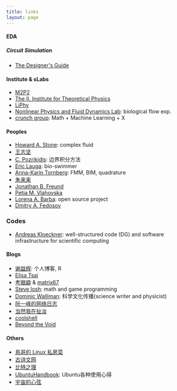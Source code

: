 ```yaml
---
title: links
layout: page
---
```


#### EDA
##### Circuit Simulation
- [The Designer's Guide](https://designers-guide.org/index.html)

#### Institute & sLabs
- [M2P2](http://www.m2p2.fr/)
- [The II. Institute for Theoretical Physics](https://www.itp2.uni-stuttgart.de/index.html)
- [LiPhy](https://www-liphy.ujf-grenoble.fr/-dyfcom-?lang=fr)
- [Nonlinear Physics and Fluid Dynamics Lab](http://www.weizmann.ac.il/complex/steinberg/): biological flow exp.
- [crunch group](https://www.brown.edu/research/projects/crunch/): Math + Machine Learning + X


#### Peoples
- [Howard A. Stone](https://stonelab.princeton.edu/): complex fluid
- [王志坚](http://zjwang.com/)
- [C. Pozrikidis](http://dehesa.freeshell.org/): 边界积分方法
- [Eric Lauga](http://www.damtp.cam.ac.uk/user/lauga/index.html): bio-swimmer
- [Anna-Karin Tornberg](https://www.kth.se/profile/akto): FMM, BIM, quadrature
- [朱来来](http://www.lailaiflow.com/index.html)
- [Jonathan B. Freund](http://jbfreund.mechse.illinois.edu/index.html)
- [Petia M. Vlahovska](http://people.esam.northwestern.edu/~vlahovska/index.html)
- [Lorena A. Barba](http://lorenabarba.com/): open source project
- [	Dmitry A. Fedosov](http://iffwww.iff.kfa-juelich.de/~fedosov/D_Fedosov.html)


### Codes
- [Andreas Kloeckner](https://mathema.tician.de/): well-structured code (DG) and software infrastructure for scientific computing


#### Blogs
- [谢益辉](http://yihui.name/): 个人博客, R
- [Elisa Tsai](https://etsai.site/)
- [考据癖](http://localhost-8080.com/) & [matrix67](http://www.matrix67.com/)
- [Steve losh](http://stevelosh.com/): math and game programming
- [Dominic Walliman](http://dominicwalliman.com/): 科学文化传播(science writer and physicist)
- [阮一峰的网络日志](http://www.ruanyifeng.com/home.html)
- [当然我在扯淡](http://www.yinwang.org/)
- [coolshell](https://coolshell.cn/)
- [Beyond the Void](https://www.byvoid.com/)


#### Others
- [鳥哥的 Linux 私房菜](http://linux.vbird.org/)
- [古诗文网](http://www.gushiwen.org/)
- [比特之理](http://www.kylen314.com/)
- [UbuntuHandbook](http://ubuntuhandbook.org/): Ubuntu各种使用心得
- [宇宙的心弦](https://www.physixfan.com/)
